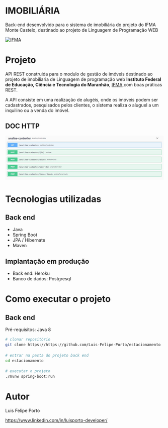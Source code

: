 # IMOBILIÁRIA
Back-end desenvolvido para o sistema de imobiliária do projeto do IFMA Monte Castelo, destinado ao projeto de Linguagem de Programação WEB

[![IFMA](https://img.shields.io/npm/l/react)](https://github.com/Luis-Felipe-Porto/imobiliaria/blob/main/LICENSE) 

# Projeto

API REST construida para o modulo de gestão de imóveis destinado ao projeto de imobiliaria de Linguagem de programação web **Instituto Federal de Educação, Ciência e Tecnologia do Maranhão**, [IFMA](https://montecastelo.ifma.edu.br "Site do IFMA"),com boas práticas REST.

A API consiste em uma realização de alugéis, onde os imóveis podem ser cadastrados, pesquisados pelos clientes, o sistema realiza o aluguel a um inquilino ou a venda do imóvel.
## DOC HTTP
![HTTP 1](https://github.com/Luis-Felipe-Porto/Luis-Felipe-Porto/blob/master/assets/doc%20API.JPG)

# Tecnologias utilizadas
## Back end
- Java
- Spring Boot
- JPA / Hibernate
- Maven

## Implantação em produção
- Back end: Heroku
- Banco de dados: Postgresql

# Como executar o projeto

## Back end
Pré-requisitos: Java 8

```bash
# clonar repositório
git clone https://https://github.com/Luis-Felipe-Porto/estacionamento

# entrar na pasta do projeto back end
cd estacionamento

# executar o projeto
./mvnw spring-boot:run
```


# Autor

Luis Felipe Porto

https://www.linkedin.com/in/luisporto-developer/

